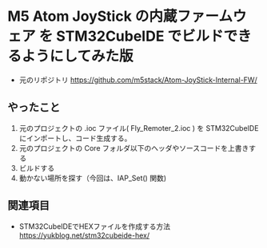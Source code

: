 # M5 Atom JoyStick の内蔵ファームウェア を STM32CubeIDE でビルドできるようにしてみた版

- 元のリポジトリ https://github.com/m5stack/Atom-JoyStick-Internal-FW/

## やったこと

1. 元のプロジェクトの .ioc ファイル( Fly_Remoter_2.ioc ) を STM32CubeIDE にインポートし、コード生成する。
2. 元のプロジェクトの Core フォルダ以下のヘッダやソースコードを上書きする
3. ビルドする
4. 動かない場所を探す（今回は、IAP_Set() 関数)

## 関連項目

- STM32CubeIDEでHEXファイルを作成する方法 https://yukblog.net/stm32cubeide-hex/


